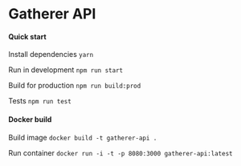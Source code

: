 # Gatherer API

#### Quick start

Install dependencies
`yarn`

Run in development
`npm run start`

Build for production
`npm run build:prod`

Tests
`npm run test`


#### Docker build

Build image
`docker build -t gatherer-api .`

Run container
`docker run -i -t -p 8080:3000 gatherer-api:latest`
